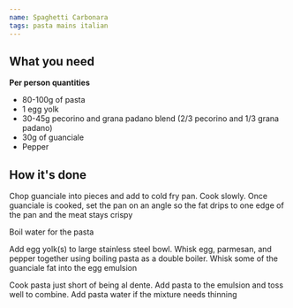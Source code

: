 ```yaml
---
name: Spaghetti Carbonara
tags: pasta mains italian
---
```


## What you need

**Per person quantities**

* 80-100g of pasta
* 1 egg yolk
* 30-45g pecorino and grana padano blend (2/3 pecorino and 1/3 grana padano)
* 30g of guanciale
* Pepper

<!-- break -->

## How it's done

Chop guanciale into pieces and add to cold fry pan. Cook slowly. Once guanciale is cooked, set the pan on an angle so the fat drips to one edge of the pan and the meat stays crispy

Boil water for the pasta

Add egg yolk(s) to large stainless steel bowl. Whisk egg, parmesan, and pepper together using boiling pasta as a double boiler. Whisk some of the guanciale fat into the egg emulsion 

Cook pasta just short of being al dente. Add pasta to the emulsion and toss well to combine. Add pasta water if the mixture needs thinning
